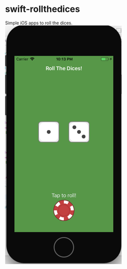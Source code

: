 # swift-rollthedices
Simple iOS apps to roll the dices.
![alt text](https://github.com/mizwardomlank/swift-rollthedices/blob/master/img/screenshot.png "Screenshot")
